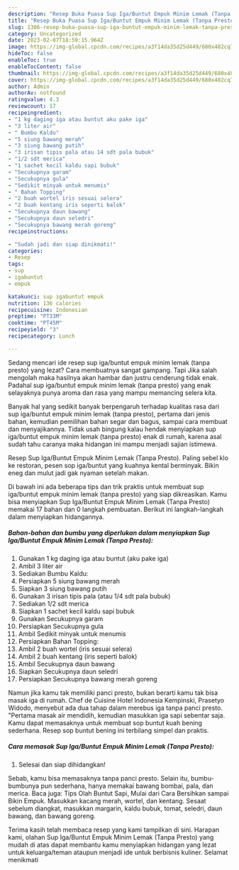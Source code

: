 ```yaml
---
description: "Resep Buka Puasa Sup Iga/Buntut Empuk Minim Lemak (Tanpa Presto), Lezat"
title: "Resep Buka Puasa Sup Iga/Buntut Empuk Minim Lemak (Tanpa Presto), Lezat"
slug: 1386-resep-buka-puasa-sup-iga-buntut-empuk-minim-lemak-tanpa-presto-lezat
category: Uncategorized
date: 2023-02-07T18:59:15.964Z
image: https://img-global.cpcdn.com/recipes/a3f14da35d25d449/680x482cq70/sup-igabuntut-empuk-minim-lemak-tanpa-presto-foto-resep-utama.jpg
hideToc: false
enableToc: true
enableTocContent: false
thumbnail: https://img-global.cpcdn.com/recipes/a3f14da35d25d449/680x482cq70/sup-igabuntut-empuk-minim-lemak-tanpa-presto-foto-resep-utama.jpg
cover: https://img-global.cpcdn.com/recipes/a3f14da35d25d449/680x482cq70/sup-igabuntut-empuk-minim-lemak-tanpa-presto-foto-resep-utama.jpg
author: Admin
authorAv: notfound
ratingvalue: 4.3
reviewcount: 17
recipeingredient:
- "1 kg daging iga atau buntut aku pake iga"
- "3 liter air"
- " Bumbu Kaldu"
- "5 siung bawang merah"
- "3 siung bawang putih"
- "3 irisan tipis pala atau 14 sdt pala bubuk"
- "1/2 sdt merica"
- "1 sachet kecil kaldu sapi bubuk"
- "Secukupnya garam"
- "Secukupnya gula"
- "Sedikit minyak untuk menumis"
- " Bahan Topping"
- "2 buah wortel iris sesuai selera"
- "2 buah kentang iris seperti balok"
- "Secukupnya daun bawang"
- "Secukupnya daun seledri"
- "Secukupnya bawang merah goreng"
recipeinstructions:

- "Sudah jadi dan siap dinikmati!"
categories:
- Resep
tags:
- sup
- igabuntut
- empuk

katakunci: sup igabuntut empuk 
nutrition: 136 calories
recipecuisine: Indonesian
preptime: "PT33M"
cooktime: "PT45M"
recipeyield: "3"
recipecategory: Lunch

---
```



Sedang mencari ide resep sup iga/buntut empuk minim lemak (tanpa presto) yang lezat? Cara membuatnya sangat gampang. Tapi Jika salah mengolah maka hasilnya akan hambar dan justru cenderung tidak enak. Padahal sup iga/buntut empuk minim lemak (tanpa presto) yang enak selayaknya punya aroma dan rasa yang mampu memancing selera kita.


Banyak hal yang sedikit banyak berpengaruh terhadap kualitas rasa dari sup iga/buntut empuk minim lemak (tanpa presto), pertama dari jenis bahan, kemudian pemilihan bahan segar dan bagus, sampai cara membuat dan menyajikannya. Tidak usah bingung kalau hendak menyiapkan sup iga/buntut empuk minim lemak (tanpa presto) enak di rumah, karena asal sudah tahu caranya maka hidangan ini mampu menjadi sajian istimewa.

Resep Sup Iga/Buntut Empuk Minim Lemak (Tanpa Presto). Paling sebel klo ke restoran, pesen sop iga/buntut yang kuahnya kental berminyak. Bikin eneg dan mulut jadi gak nyaman setelah makan.


Di bawah ini ada beberapa tips dan trik praktis untuk membuat sup iga/buntut empuk minim lemak (tanpa presto) yang siap dikreasikan. Kamu bisa menyiapkan Sup Iga/Buntut Empuk Minim Lemak (Tanpa Presto) memakai 17 bahan dan 0 langkah pembuatan. Berikut ini langkah-langkah dalam menyiapkan hidangannya.

<!--inarticleads1-->

##### Bahan-bahan dan bumbu yang diperlukan dalam menyiapkan Sup Iga/Buntut Empuk Minim Lemak (Tanpa Presto):

1. Gunakan 1 kg daging iga atau buntut (aku pake iga)
1. Ambil 3 liter air
1. Sediakan  Bumbu Kaldu:
1. Persiapkan 5 siung bawang merah
1. Siapkan 3 siung bawang putih
1. Gunakan 3 irisan tipis pala (atau 1/4 sdt pala bubuk)
1. Sediakan 1/2 sdt merica
1. Siapkan 1 sachet kecil kaldu sapi bubuk
1. Gunakan Secukupnya garam
1. Persiapkan Secukupnya gula
1. Ambil Sedikit minyak untuk menumis
1. Persiapkan  Bahan Topping:
1. Ambil 2 buah wortel (iris sesuai selera)
1. Ambil 2 buah kentang (iris seperti balok)
1. Ambil Secukupnya daun bawang
1. Siapkan Secukupnya daun seledri
1. Persiapkan Secukupnya bawang merah goreng


Namun jika kamu tak memiliki panci presto, bukan berarti kamu tak bisa masak iga di rumah. Chef de Cuisine Hotel Indonesia Kempinski, Prasetyo Widodo, menyebut ada dua tahap dalam merebus iga tanpa panci presto. &#34;Pertama masak air mendidih, kemudian masukkan iga sapi sebentar saja. Kamu dapat memasaknya untuk membuat sop buntut kuah bening sederhana. Resep sop buntut bening ini terbilang simpel dan praktis. 

<!--inarticleads2-->

##### Cara memasak Sup Iga/Buntut Empuk Minim Lemak (Tanpa Presto):


1. Selesai dan siap dihidangkan!

Sebab, kamu bisa memasaknya tanpa panci presto. Selain itu, bumbu-bumbunya pun sederhana, hanya memakai bawang bombai, pala, dan merica. Baca juga: Tips Olah Buntut Sapi, Mulai dari Cara Bersihkan sampai Bikin Empuk. Masukkan kacang merah, wortel, dan kentang. Sesaat sebelum diangkat, masukkan margarin, kaldu bubuk, tomat, seledri, daun bawang, dan bawang goreng. 

Terima kasih telah membaca resep yang kami tampilkan di sini. Harapan kami, olahan Sup Iga/Buntut Empuk Minim Lemak (Tanpa Presto) yang mudah di atas dapat membantu kamu menyiapkan hidangan yang lezat untuk keluarga/teman ataupun menjadi ide untuk berbisnis kuliner. Selamat menikmati
